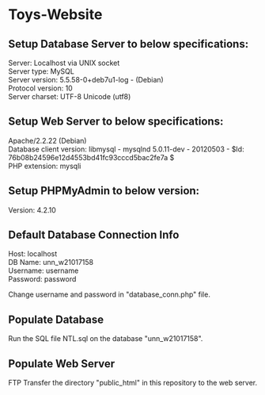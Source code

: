 # Toys-Website

## Setup Database Server to below specifications:
Server: Localhost via UNIX socket  <br>
Server type: MySQL <br>
Server version: 5.5.58-0+deb7u1-log - (Debian) <br>
Protocol version: 10 <br>
Server charset: UTF-8 Unicode (utf8)

## Setup Web Server to below specifications:
Apache/2.2.22 (Debian) <br>
Database client version: libmysql - mysqlnd 5.0.11-dev - 20120503 - $Id: 76b08b24596e12d4553bd41fc93cccd5bac2fe7a $ <br>
PHP extension: mysqli

## Setup PHPMyAdmin to below version:
Version: 4.2.10

## Default Database Connection Info
Host: localhost <br>
DB Name: unn_w21017158 <br>
Username: username <br>
Password: password <br>

Change username and password in "database_conn.php" file.

## Populate Database
Run the SQL file NTL.sql on the database "unn_w21017158".

## Populate Web Server
FTP Transfer the directory "public_html" in this repository to the web server.

